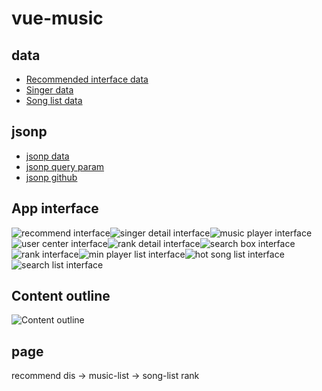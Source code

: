 <!--
 * @Description:
 * @version:
 * @Author: GanEhank
 * @Date: 2019-08-04 01:20:42
 * @LastEditors: GanEhank
 * @LastEditTime: 2019-08-14 11:23:33
 -->

# vue-music

## data

- [Recommended interface data](https://c.y.qq.com/musichall/fcgi-bin/fcg_yqqhomepagerecommend.fcg)
- [Singer data](https://c.y.qq.com/v8/fcg-bin/fcg_v8_singer_track_cp.fcg?g_tk=5381&inCharset=utf-8&outCharset=utf-8&notice=0&format=jsonp&hostUin=0&needNewCode=0&platform=yqq&order=listen&begin=0&num=80&songstatus=1&singermid=0025NhlN2yWrP4&jsonpCallback=__jp1)
- [Song list data](https://c.y.qq.com/v8/fcg-bin/v8.fcg?g_tk=5381&inCharset=utf-8&outCharset=utf-8&notice=0&format=jsonp&channel=singer&page=list&key=all_all_all&pagesize=100&pagenum=1&hostUin=0&needNewCode=0&platform=yqq&jsonpCallback=__jp0)

## jsonp

- [jsonp data](https://i.loli.net/2019/04/06/5ca8638bac881.png)
- [jsonp query param](https://i.loli.net/2019/04/06/5ca869e167a1c.png)
- [jsonp github](https://github.com/webmodules/jsonp)

## App interface

![recommend interface](https://i.loli.net/2019/04/06/5ca861da160ba.png)![singer detail interface](https://i.loli.net/2019/04/08/5caac3e8e7a0f.png)![music player interface](https://i.loli.net/2019/04/09/5cac16b7d5a91.png)![user center interface](https://i.loli.net/2019/04/10/5cadb1c58b527.png)![rank detail interface](https://i.loli.net/2019/04/10/5cadb3ddb41c9.png)![search box interface](https://i.loli.net/2019/04/10/5cad4362e8bef.png)![rank interface](https://i.loli.net/2019/04/10/5cadb17a23407.png)![min player list interface](https://i.loli.net/2019/04/10/5cad9ce9ebab7.png)![hot song list interface](https://i.loli.net/2019/04/10/5cadb0eae5f9e.png)![search list interface](https://i.loli.net/2019/04/10/5cada57184b01.png)

## Content outline

![Content outline](https://i.loli.net/2019/01/12/5c39f01b7e72b.jpeg)

## page

recommend
dis -> music-list -> song-list
rank
